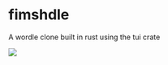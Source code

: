 # fimshdle

A wordle clone built in rust using the tui crate

<img src="https://static.wikia.nocookie.net/disney/images/b/bd/Scroogedisney.jpg/revision/latest?cb=20210128160412"/>

